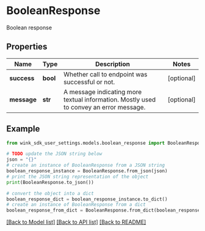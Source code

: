 # BooleanResponse

Boolean response

## Properties

Name | Type | Description | Notes
------------ | ------------- | ------------- | -------------
**success** | **bool** | Whether call to endpoint was successful or not. | [optional] 
**message** | **str** | A message indicating more textual information. Mostly used to convey an error message. | [optional] 

## Example

```python
from wink_sdk_user_settings.models.boolean_response import BooleanResponse

# TODO update the JSON string below
json = "{}"
# create an instance of BooleanResponse from a JSON string
boolean_response_instance = BooleanResponse.from_json(json)
# print the JSON string representation of the object
print(BooleanResponse.to_json())

# convert the object into a dict
boolean_response_dict = boolean_response_instance.to_dict()
# create an instance of BooleanResponse from a dict
boolean_response_from_dict = BooleanResponse.from_dict(boolean_response_dict)
```
[[Back to Model list]](../README.md#documentation-for-models) [[Back to API list]](../README.md#documentation-for-api-endpoints) [[Back to README]](../README.md)


